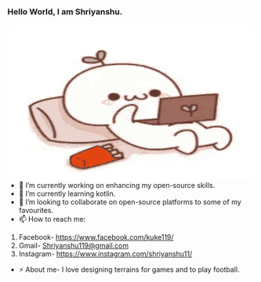 ### Hello World, I am Shriyanshu.
<img align="right" alt="GIF" src="https://github.com/Shriyanshu1/Shriyanshu1/blob/main/GIF/githubreadme.gif" width="500" height="320" />



- 🔭 I’m currently working on enhancing my open-source skills.
- 🌱 I’m currently learning kotlin. 
- 👯 I’m looking to collaborate on open-source platforms to some of my favourites.
- 📫 How to reach me: 
1. Facebook- https://www.facebook.com/kuke119/   
2. Gmail- Shriyanshu119@gmail.com  
3. Instagram- https://www.instagram.com/shriyanshu11/
- ⚡ About me- I love designing terrains for games and to play football.
